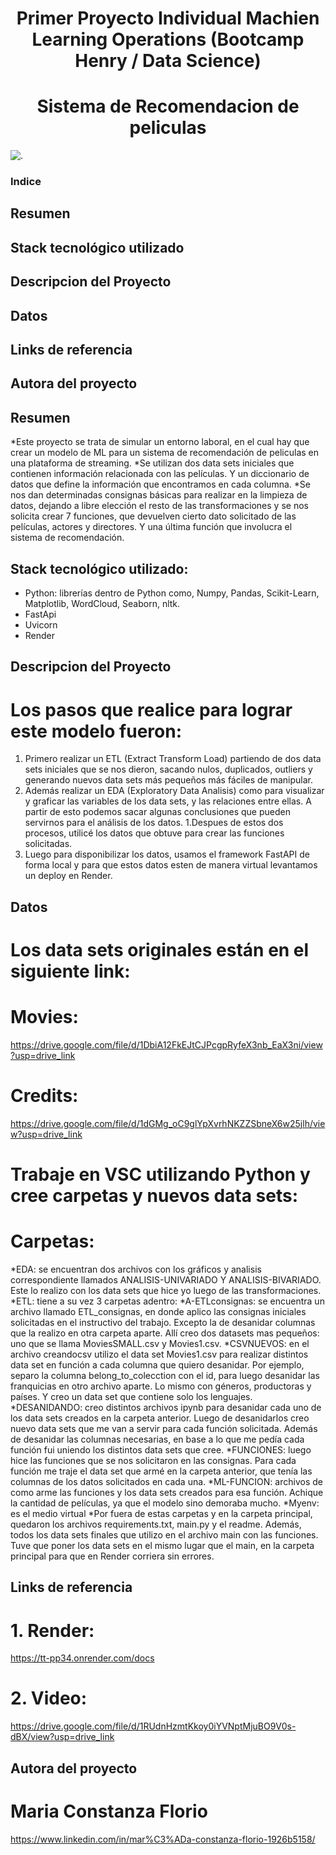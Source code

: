 <h1 align="center"> Primer Proyecto Individual Machien Learning Operations (Bootcamp Henry / Data Science) </h1>
<h1 align="center"> Sistema de Recomendacion de peliculas </h1>

![.](https://github.com/Constanzafl/Proyecto_Indiv_1_MLO_Henry/assets/121994442/a3f9a312-e16a-4f38-95a0-acb96e292ed2)

### Indice
## Resumen
## Stack tecnológico utilizado
## Descripcion del Proyecto
## Datos
## Links de referencia
## Autora del proyecto

## Resumen
*Este proyecto se trata de simular un entorno laboral, en el cual hay que crear un modelo de ML para un sistema de recomendación de peliculas en una plataforma de streaming.
*Se utilizan dos data sets iniciales que contienen información relacionada con las películas. Y un diccionario de datos que define la información que encontramos en cada columna.
*Se nos dan determinadas consignas básicas para realizar en la limpieza de datos, dejando a libre elección el resto de las transformaciones y se nos solicita crear 7 funciones, que devuelven cierto dato solicitado de las películas, actores y directores. Y una última función que involucra el sistema de recomendación.

## Stack tecnológico utilizado:
-	Python: librerías dentro de Python como, Numpy, Pandas, Scikit-Learn, Matplotlib, WordCloud, Seaborn, nltk.
-	FastApi
-	Uvicorn
-	Render

## Descripcion del Proyecto
# Los pasos que realice para lograr este modelo fueron:

1. Primero realizar un ETL (Extract Transform Load) partiendo de dos data sets iniciales que se nos dieron, sacando nulos, duplicados, outliers y generando nuevos data sets más pequeños más fáciles de manipular. 
1. Además realizar un EDA (Exploratory Data Analisis) como para visualizar y graficar las variables de los data sets, y las relaciones entre ellas. A partir de esto podemos sacar algunas conclusiones que pueden servirnos para el análisis de los datos. 
1.Despues de estos dos procesos, utilicé los datos que obtuve para crear las funciones solicitadas.
1. Luego para disponibilizar los datos, usamos el framework FastAPI de forma local y para que estos datos esten de manera virtual levantamos un deploy en Render.

## Datos 
# Los data sets originales están en el siguiente link: 
# Movies: 
https://drive.google.com/file/d/1DbiA12FkEJtCJPcgpRyfeX3nb_EaX3ni/view?usp=drive_link
# Credits:
https://drive.google.com/file/d/1dGMg_oC9glYpXvrhNKZZSbneX6w25jlh/view?usp=drive_link

# Trabaje en VSC utilizando Python y cree carpetas y nuevos data sets:
# Carpetas:

*EDA: se encuentran dos archivos con los gráficos y analisis correspondiente llamados ANALISIS-UNIVARIADO Y ANALISIS-BIVARIADO. Este lo realizo con los data sets que hice yo luego de las transformaciones. 
*ETL: tiene a su vez 3 carpetas adentro:
*A-ETLconsignas: se encuentra un archivo llamado ETL_consignas, en donde aplico las consignas iniciales solicitadas en el instructivo del trabajo. Excepto la de desanidar columnas que la realizo en otra carpeta aparte. Allí creo dos datasets mas pequeños: uno que se llama MoviesSMALL.csv y Movies1.csv.
*CSVNUEVOS: en el archivo creandocsv utilizo el data set Movies1.csv para realizar distintos data set en función a cada columna que quiero desanidar. Por ejemplo, separo la columna belong_to_colecction con el id, para luego desanidar las franquicias en otro archivo aparte. Lo mismo con géneros, productoras y países. Y creo un data set que contiene solo los lenguajes.
*DESANIDANDO: creo distintos archivos ipynb para desanidar cada uno de los data sets creados en la carpeta anterior. Luego de desanidarlos creo nuevo data sets que me van a servir para cada función solicitada. Además de desanidar las columnas necesarias, en base a lo que me pedía cada función fui uniendo los distintos data sets que cree.
*FUNCIONES: luego hice las funciones que se nos solicitaron en las consignas. Para cada función me traje el data set que armé en la carpeta anterior, que tenía las columnas de los datos solicitados en cada una. 
*ML-FUNCION: archivos de como arme las funciones y los data sets creados para esa función. Achique la cantidad de películas, ya que el modelo sino demoraba mucho.
*Myenv: es el medio virtual
*Por fuera de estas carpetas y en la carpeta principal, quedaron los archivos requirements.txt, main.py y el readme. Además, todos los data sets finales que utilizo en el archivo main con las funciones. Tuve que poner los data sets en el mismo lugar que el main, en la carpeta principal para que en Render corriera sin errores. 

## Links de referencia
# 1.	Render: 
https://tt-pp34.onrender.com/docs
# 2.	Video: 
https://drive.google.com/file/d/1RUdnHzmtKkoy0iYVNptMjuBO9V0s-dBX/view?usp=drive_link

## Autora del proyecto
# Maria Constanza Florio
https://www.linkedin.com/in/mar%C3%ADa-constanza-florio-1926b5158/




